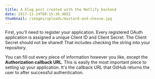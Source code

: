 ```yaml
---
title: A blog post created with the Netlify backend
date: 2017-11-24T08:15:36.905Z
thumbnail: /images/uploads/mustard-and-chesse.jpg
---
```

First, you'll need to register your application. Every registered OAuth application is assigned a unique Client ID and Client Secret. The Client Secret should not be shared! That includes checking the string into your repository. 

You can fill out every piece of information however you like, except the **Authorization callback URL**. This is easily the most important piece to setting up your application. It's the callback URL that GitHub returns the user to after successful authentication.
